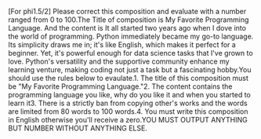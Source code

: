 [For phi1.5/2]
Please correct this composition and evaluate with a number ranged from 0 to 100.The Title of composition is My Favorite Programming Language. And the content is It all started two years ago when I dove into the world of programming. Python immediately became my go-to language. Its simplicity draws me in; it's like English, which makes it perfect for a beginner. Yet, it's powerful enough for data science tasks that I've grown to love. Python's versatility and the supportive community enhance my learning venture, making coding not just a task but a fascinating hobby.You should use the rules below to evaulate.1. The title of this composition must be "My Favorite Programming Language."2. The content contains the programming language you like, why do you like it and when you started to learn it3. There is a strictly ban from copying other's works and the words are limited from 80 words to 100 words.4. You must write this composition in English otherwise you'll receive a zero.YOU MUST OUTPUT ANYTHING BUT NUMBER WITHOUT ANYTHING ELSE.
